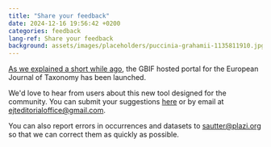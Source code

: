 ```yaml
---
title: "Share your feedback"
date: 2024-12-16 19:56:42 +0200
categories: feedback
lang-ref: Share your feedback
background: assets/images/placeholders/puccinia-grahamii-1135811910.jpg
---
```


[As we explained a short while ago](https://ejt.hp.gbif-staging.org/post/2024/welcome/), the GBIF hosted portal for the European Journal of Taxonomy has been launched.

We'd love to hear from users about this new tool designed for the community. You can submit your suggestions [here](https://github.com/gbif/hp-ejt/issues) or by email at [ejteditorialoffice@gmail.com](mailto:ejteditorialoffice@gmail.com).

You can also report errors in occurrences and datasets to [sautter@plazi.org](mailto:sautter@plazi.org) so that we can correct them as quickly as possible.
